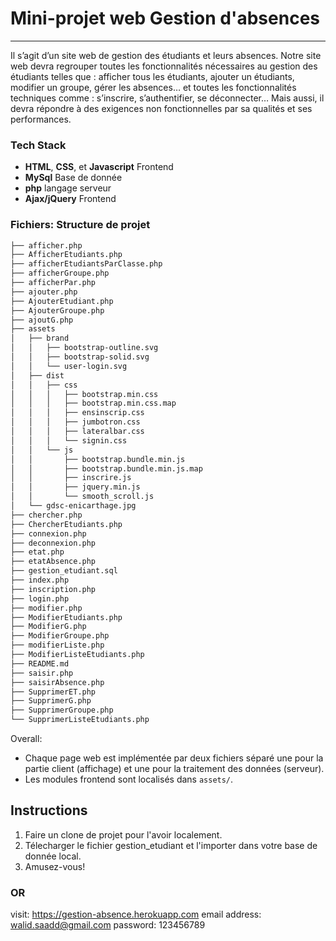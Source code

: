 # Mini-projet web Gestion d'absences
------

Il s’agit d’un site web de gestion des étudiants et leurs absences. Notre site web devra regrouper toutes les fonctionnalités nécessaires au gestion des étudiants telles que : afficher tous les étudiants, ajouter un étudiants, modifier un groupe, gérer les absences… et toutes les fonctionnalités techniques comme : s’inscrire, s’authentifier, se déconnecter… Mais aussi, il devra répondre à des exigences non fonctionnelles par sa qualités et ses performances.

### Tech Stack

* **HTML**, **CSS**, et **Javascript** Frontend
* **MySql** Base de donnée
* **php**  langage serveur
* **Ajax/jQuery** Frontend

### Fichiers: Structure de projet

```sh
├── afficher.php
├── AfficherEtudiants.php
├── afficherEtudiantsParClasse.php
├── afficherGroupe.php
├── afficherPar.php
├── ajouter.php
├── AjouterEtudiant.php
├── AjouterGroupe.php
├── ajoutG.php
├── assets
│   ├── brand
│   │   ├── bootstrap-outline.svg
│   │   ├── bootstrap-solid.svg
│   │   └── user-login.svg
│   ├── dist
│   │   ├── css
│   │   │   ├── bootstrap.min.css
│   │   │   ├── bootstrap.min.css.map
│   │   │   ├── ensinscrip.css
│   │   │   ├── jumbotron.css
│   │   │   ├── lateralbar.css
│   │   │   └── signin.css
│   │   └── js
│   │       ├── bootstrap.bundle.min.js
│   │       ├── bootstrap.bundle.min.js.map
│   │       ├── inscrire.js
│   │       ├── jquery.min.js
│   │       └── smooth_scroll.js
│   └── gdsc-enicarthage.jpg
├── chercher.php
├── ChercherEtudiants.php
├── connexion.php
├── deconnexion.php
├── etat.php
├── etatAbsence.php
├── gestion_etudiant.sql
├── index.php
├── inscription.php
├── login.php
├── modifier.php
├── ModifierEtudiants.php
├── ModifierG.php
├── ModifierGroupe.php
├── modifierListe.php
├── ModifierListeEtudiants.php
├── README.md
├── saisir.php
├── saisirAbsence.php
├── SupprimerET.php
├── SupprimerG.php
├── SupprimerGroupe.php
└── SupprimerListeEtudiants.php
```


Overall:
* Chaque page web est implémentée par deux fichiers séparé une pour la partie client (affichage) et une pour la traitement des données (serveur).
* Les modules  frontend sont localisés dans `assets/`.

Instructions
-----

1. Faire un clone de projet pour l'avoir localement.
2. Télecharger le fichier gestion_etudiant et l'importer dans votre base de donnée local.
3. Amusez-vous!

### OR
visit: https://gestion-absence.herokuapp.com
email address: walid.saadd@gmail.com
password: 123456789
